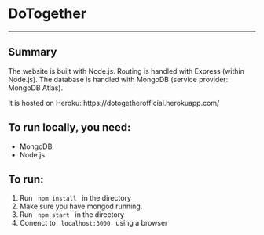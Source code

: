 <h1>DoTogether</h1>
<hr> 

<h2> Summary </h2>
<p>The website is built with Node.js. Routing is handled with Express (within Node.js). The database is handled with MongoDB (service provider: MongoDB Atlas).</p>
<p>It is hosted on Heroku: https://dotogetherofficial.herokuapp.com/ </p> 

<h2> To run locally, you need: </h2>
<ul>
	<li> MongoDB </li>
	<li> Node.js </li>
</ul>

<h2> To run: </h2>
<ol>
	<li> Run <code> npm install </code> in the directory </li> 	
	<li> Make sure you have mongod running. </li>
	<li> Run <code> npm start </code> in the directory </li> 
	<li> Conenct to <code> localhost:3000 </code> using a browser </li>
</ol>
